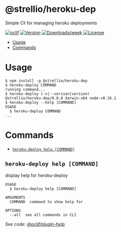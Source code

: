 @strellio/heroku-dep
====================

Simple Cli for managing heroku deployments

[![oclif](https://img.shields.io/badge/cli-oclif-brightgreen.svg)](https://oclif.io)
[![Version](https://img.shields.io/npm/v/@strellio/heroku-dep.svg)](https://npmjs.org/package/@strellio/heroku-dep)
[![Downloads/week](https://img.shields.io/npm/dw/@strellio/heroku-dep.svg)](https://npmjs.org/package/@strellio/heroku-dep)
[![License](https://img.shields.io/npm/l/@strellio/heroku-dep.svg)](https://github.com/banphlet/heroku-dep/blob/master/package.json)

<!-- toc -->
* [Usage](#usage)
* [Commands](#commands)
<!-- tocstop -->
# Usage
<!-- usage -->
```sh-session
$ npm install -g @strellio/heroku-dep
$ heroku-deploy COMMAND
running command...
$ heroku-deploy (-v|--version|version)
@strellio/heroku-dep/0.0.0 darwin-x64 node-v8.16.1
$ heroku-deploy --help [COMMAND]
USAGE
  $ heroku-deploy COMMAND
...
```
<!-- usagestop -->
# Commands
<!-- commands -->
* [`heroku-deploy help [COMMAND]`](#heroku-deploy-help-command)

## `heroku-deploy help [COMMAND]`

display help for heroku-deploy

```
USAGE
  $ heroku-deploy help [COMMAND]

ARGUMENTS
  COMMAND  command to show help for

OPTIONS
  --all  see all commands in CLI
```

_See code: [@oclif/plugin-help](https://github.com/oclif/plugin-help/blob/v2.2.1/src/commands/help.ts)_
<!-- commandsstop -->
